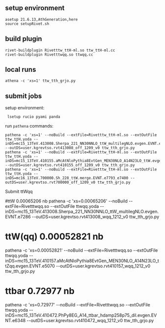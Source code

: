 ## setup environment

```
asetup 21.6.13,AthGeneration,here
source setupRivet.sh
```

## build plugin

```
rivet-buildplugin Rivetttw_ttH-ml.so ttw_ttH-ml.cc
rivet-buildplugin Rivetttwqq.so ttwqq.cc
```

## local runs

```
athena -c 'xs=1' ttw_tth_grjo.py
```

## submit jobs
setup environment: 
```
 lsetup rucio pyami panda
```

run ```pathena``` commands:
```
pathena -c 'xs=1' --noBuild --extFile=Rivetttw_ttH-ml.so --extOutFile ttw_ttH.yoda --inDS=mc15_13TeV.413008.Sherpa_221_NN30NNLO_ttW_multilegNLO.evgen.EVNT.e7286 --outDS=user.kgrevtso.rvt413008_off_1209_v0 ttw_tth_grjo.py 
pathena -c 'xs=1' --noBuild --extFile=Rivetttw_ttH-ml.so --extOutFile ttw_ttH.yoda --inDS=mc15_13TeV.410155.aMcAtNloPythia8EvtGen_MEN30NLO_A14N23LO_ttW.evgen.EVNT.e5070 --outDS=user.kgrevtso.rvt410155_off_1209_v0 ttw_tth_grjo.py
pathena -c 'xs=1' --noBuild --extFile=Rivetttw_ttH-ml.so --extOutFile ttw_ttH.yoda --inDS=mc16_13TeV.700000.Sh_228_ttW.merge.EVNT.e7793_e7400 --outDS=user.kgrevtso.rvt700000_off_1209_v0 ttw_tth_grjo.py
```


Submit ttWqq

#ttW 0.00065206 nb
pathena -c 'xs=0.00065206' --noBuild --extFile=Rivetttwqq.so --extOutFile ttwqq.yoda --inDS=mc15_13TeV.413008.Sherpa_221_NN30NNLO_ttW_multilegNLO.evgen.EVNT.e7286 --outDS=user.kgrevtso.rvt413008_wqq_1212_v0 ttw_tth_grjo.py 

# ttW(qq)  0.00052821 nb
pathena -c 'xs=0.00052821' --noBuild --extFile=Rivetttwqq.so --extOutFile ttwqq.yoda --inDS=mc15_13TeV.410157.aMcAtNloPythia8EvtGen_MEN30NLO_A14N23LO_ttZqq.evgen.EVNT.e5070 --outDS=user.kgrevtso.rvt410157_wqq_1212_v0 ttw_tth_grjo.py

# ttbar 0.72977 nb
pathena -c 'xs=0.72977' --noBuild --extFile=Rivetttwqq.so --extOutFile ttwqq.yoda --inDS=mc15_13TeV.410472.PhPy8EG_A14_ttbar_hdamp258p75_dil.evgen.EVNT.e6348 --outDS=user.kgrevtso.rvt410472_wqq_1212_v0 ttw_tth_grjo.py 
